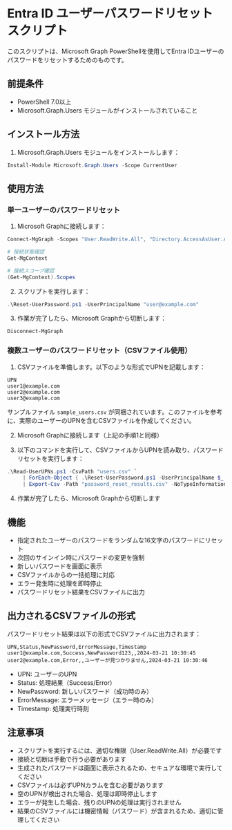 # Entra ID ユーザーパスワードリセットスクリプト

このスクリプトは、Microsoft Graph PowerShellを使用してEntra IDユーザーのパスワードをリセットするためのものです。

## 前提条件

- PowerShell 7.0以上
- Microsoft.Graph.Users モジュールがインストールされていること

## インストール方法

1. Microsoft.Graph.Users モジュールをインストールします：

```powershell
Install-Module Microsoft.Graph.Users -Scope CurrentUser
```

## 使用方法

### 単一ユーザーのパスワードリセット

1. Microsoft Graphに接続します：

```powershell
Connect-MgGraph -Scopes "User.ReadWrite.All", "Directory.AccessAsUser.All" -UseDeviceAuthentication
```

```powershell
# 接続状態確認
Get-MgContext

# 接続スコープ確認
(Get-MgContext).Scopes
```

2. スクリプトを実行します：

```powershell
.\Reset-UserPassword.ps1 -UserPrincipalName "user@example.com"
```

3. 作業が完了したら、Microsoft Graphから切断します：

```powershell
Disconnect-MgGraph
```

### 複数ユーザーのパスワードリセット（CSVファイル使用）

1. CSVファイルを準備します。以下のような形式でUPNを記載します：

```csv
UPN
user1@example.com
user2@example.com
user3@example.com
```

サンプルファイル `sample_users.csv` が同梱されています。このファイルを参考に、実際のユーザーのUPNを含むCSVファイルを作成してください。

2. Microsoft Graphに接続します（上記の手順1と同様）

3. 以下のコマンドを実行して、CSVファイルからUPNを読み取り、パスワードリセットを実行します：

```powershell
.\Read-UserUPNs.ps1 -CsvPath "users.csv" `
     | ForEach-Object { .\Reset-UserPassword.ps1 -UserPrincipalName $_ } `
     | Export-Csv -Path "password_reset_results.csv" -NoTypeInformation -Encoding UTF8
```

4. 作業が完了したら、Microsoft Graphから切断します

## 機能

- 指定されたユーザーのパスワードをランダムな16文字のパスワードにリセット
- 次回のサインイン時にパスワードの変更を強制
- 新しいパスワードを画面に表示
- CSVファイルからの一括処理に対応
- エラー発生時に処理を即時停止
- パスワードリセット結果をCSVファイルに出力

## 出力されるCSVファイルの形式

パスワードリセット結果は以下の形式でCSVファイルに出力されます：

```csv
UPN,Status,NewPassword,ErrorMessage,Timestamp
user1@example.com,Success,NewPassword123,,2024-03-21 10:30:45
user2@example.com,Error,,ユーザーが見つかりません,2024-03-21 10:30:46
```

- UPN: ユーザーのUPN
- Status: 処理結果（Success/Error）
- NewPassword: 新しいパスワード（成功時のみ）
- ErrorMessage: エラーメッセージ（エラー時のみ）
- Timestamp: 処理実行時刻

## 注意事項

- スクリプトを実行するには、適切な権限（User.ReadWrite.All）が必要です
- 接続と切断は手動で行う必要があります
- 生成されたパスワードは画面に表示されるため、セキュアな環境で実行してください
- CSVファイルは必ずUPNカラムを含む必要があります
- 空のUPNが検出された場合、処理は即時停止します
- エラーが発生した場合、残りのUPNの処理は実行されません
- 結果のCSVファイルには機密情報（パスワード）が含まれるため、適切に管理してください 